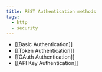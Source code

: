 ```yaml
---
title: REST Authentication methods
tags:
  - http
  - security
---
```

- [[Basic Authentication]]
- [[Token Authentication]]
- [[OAuth Authentication]]
- [[API Key Authentication]]
